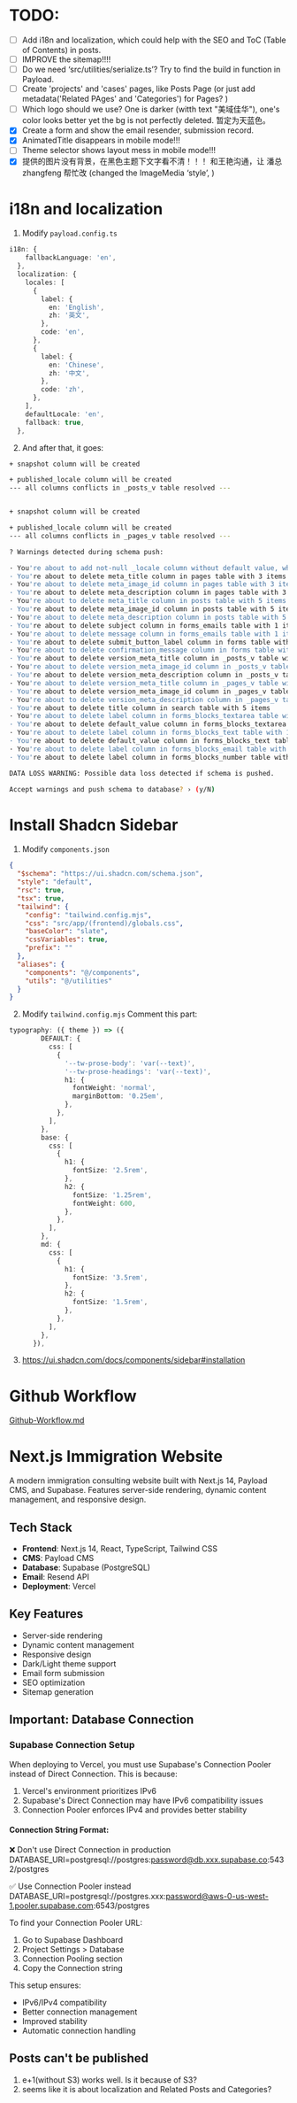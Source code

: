 # TODO:

- [ ] Add i18n and localization, which could help with the SEO and ToC (Table of Contents) in posts.
- [ ] IMPROVE the sitemap!!!!
- [ ] Do we need ‘src/utilities/serialize.ts’? Try to find the build in function in Payload.
- [ ] Create 'projects' and 'cases' pages, like Posts Page (or just add metadata('Related PAges' and 'Categories') for Pages? )
- [ ] Which logo should we use? One is darker (witth text "美域佳华"), one's color looks better yet the bg is not perfectly deleted. 暂定为天蓝色。
- [x] Create a form and show the email resender, submission record.
- [x] AnimatedTitle disappears in mobile mode!!!
- [ ] Theme selector shows layout mess in mobile mode!!!
- [x] 提供的图片没有背景，在黑色主题下文字看不清！！！ 和王艳沟通，让 潘总 zhangfeng 帮忙改 (changed the ImageMedia ‘style’, )

# i18n and localization

1. Modify `payload.config.ts`

```typescript
i18n: {
    fallbackLanguage: 'en',
  },
  localization: {
    locales: [
      {
        label: {
          en: 'English',
          zh: '英文',
        },
        code: 'en',
      },
      {
        label: {
          en: 'Chinese',
          zh: '中文',
        },
        code: 'zh',
      },
    ],
    defaultLocale: 'en',
    fallback: true,
  },
```

2. And after that, it goes:

```bash
+ snapshot column will be created

+ published_locale column will be created
--- all columns conflicts in _posts_v table resolved ---


+ snapshot column will be created

+ published_locale column will be created
--- all columns conflicts in _pages_v table resolved ---

? Warnings detected during schema push:

· You're about to add not-null _locale column without default value, which contains 9 items
· You're about to delete meta_title column in pages table with 3 items
· You're about to delete meta_image_id column in pages table with 3 items
· You're about to delete meta_description column in pages table with 3 items
· You're about to delete meta_title column in posts table with 5 items
· You're about to delete meta_image_id column in posts table with 5 items
· You're about to delete meta_description column in posts table with 5 items
· You're about to delete subject column in forms_emails table with 1 items
· You're about to delete message column in forms_emails table with 1 items
· You're about to delete submit_button_label column in forms table with 1 items
· You're about to delete confirmation_message column in forms table with 1 items
· You're about to delete version_meta_title column in _posts_v table with 69 items
· You're about to delete version_meta_image_id column in _posts_v table with 69 items
· You're about to delete version_meta_description column in _posts_v table with 69 items
· You're about to delete version_meta_title column in _pages_v table with 43 items
· You're about to delete version_meta_image_id column in _pages_v table with 43 items
· You're about to delete version_meta_description column in _pages_v table with 43 items
· You're about to delete title column in search table with 5 items
· You're about to delete label column in forms_blocks_textarea table with 1 items
· You're about to delete default_value column in forms_blocks_textarea table with 1 items
· You're about to delete label column in forms_blocks_text table with 1 items
· You're about to delete default_value column in forms_blocks_text table with 1 items
· You're about to delete label column in forms_blocks_email table with 1 items
· You're about to delete label column in forms_blocks_number table with 1 items

DATA LOSS WARNING: Possible data loss detected if schema is pushed.

Accept warnings and push schema to database? › (y/N)
```

# Install Shadcn Sidebar

1. Modify `components.json`

```json
{
  "$schema": "https://ui.shadcn.com/schema.json",
  "style": "default",
  "rsc": true,
  "tsx": true,
  "tailwind": {
    "config": "tailwind.config.mjs",
    "css": "src/app/(frontend)/globals.css",
    "baseColor": "slate",
    "cssVariables": true,
    "prefix": ""
  },
  "aliases": {
    "components": "@/components",
    "utils": "@/utilities"
  }
}
```

2. Modify `tailwind.config.mjs`
   Comment this part:

```typescript
typography: ({ theme }) => ({
        DEFAULT: {
          css: [
            {
              '--tw-prose-body': 'var(--text)',
              '--tw-prose-headings': 'var(--text)',
              h1: {
                fontWeight: 'normal',
                marginBottom: '0.25em',
              },
            },
          ],
        },
        base: {
          css: [
            {
              h1: {
                fontSize: '2.5rem',
              },
              h2: {
                fontSize: '1.25rem',
                fontWeight: 600,
              },
            },
          ],
        },
        md: {
          css: [
            {
              h1: {
                fontSize: '3.5rem',
              },
              h2: {
                fontSize: '1.5rem',
              },
            },
          ],
        },
      }),
```

3. https://ui.shadcn.com/docs/components/sidebar#installation

# Github Workflow

[Github-Workflow.md](./Github-Workflow.md)

# Next.js Immigration Website

A modern immigration consulting website built with Next.js 14, Payload CMS, and Supabase. Features server-side rendering, dynamic content management, and responsive design.

## Tech Stack

- **Frontend**: Next.js 14, React, TypeScript, Tailwind CSS
- **CMS**: Payload CMS
- **Database**: Supabase (PostgreSQL)
- **Email**: Resend API
- **Deployment**: Vercel

## Key Features

- Server-side rendering
- Dynamic content management
- Responsive design
- Dark/Light theme support
- Email form submission
- SEO optimization
- Sitemap generation

## Important: Database Connection

### Supabase Connection Setup

When deploying to Vercel, you must use Supabase's Connection Pooler instead of Direct Connection. This is because:

1. Vercel's environment prioritizes IPv6
2. Supabase's Direct Connection may have IPv6 compatibility issues
3. Connection Pooler enforces IPv4 and provides better stability

#### Connection String Format:

❌ Don't use Direct Connection in production
DATABASE_URI=postgresql://postgres:password@db.xxx.supabase.co:5432/postgres

✅ Use Connection Pooler instead
DATABASE_URI=postgresql://postgres.xxx:password@aws-0-us-west-1.pooler.supabase.com:6543/postgres

To find your Connection Pooler URL:

1. Go to Supabase Dashboard
2. Project Settings > Database
3. Connection Pooling section
4. Copy the Connection string

This setup ensures:

- IPv6/IPv4 compatibility
- Better connection management
- Improved stability
- Automatic connection handling

## Posts can't be published

1. e+1(without S3) works well. Is it because of S3?
2. seems like it is about localization and Related Posts and Categories?
